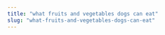 ```yaml
---
title: "what fruits and vegetables dogs can eat"
slug: "what-fruits-and-vegetables-dogs-can-eat"
---
```


